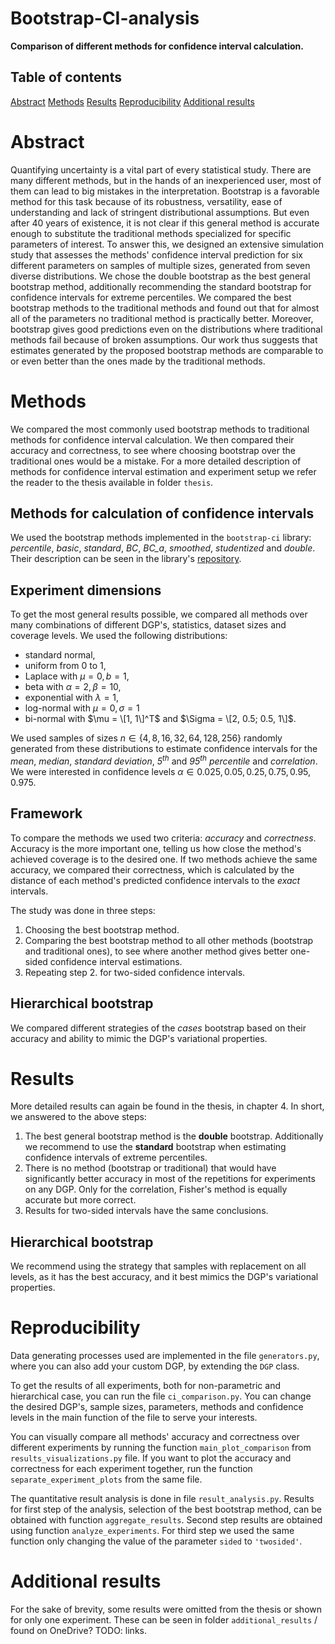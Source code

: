 # Bootstrap-CI-analysis
**Comparison of different methods for confidence interval calculation.**

## Table of contents
[Abstract](#abstract)
[Methods](#methods)
[Results](#results)
[Reproducibility](#reproducibility)
[Additional results](#additional-results)

# Abstract
Quantifying uncertainty is a vital part of every statistical study. There are many different methods, but in the hands 
of an inexperienced user, most of them can lead to big mistakes in the interpretation. 
Bootstrap is a favorable method for this task because of its robustness, versatility, ease of understanding and lack of 
stringent distributional assumptions. 
But even after 40 years of existence, it is not clear if this general method is accurate enough to substitute the 
traditional methods specialized for specific parameters of interest.
To answer this, we designed an extensive simulation study that assesses the methods' confidence interval prediction for 
six different parameters on samples of multiple sizes, generated from seven diverse distributions. 
We chose the double bootstrap as the best general bootstrap method, additionally recommending the standard bootstrap 
for confidence intervals for extreme percentiles.
We compared the best bootstrap methods to the traditional methods and found out that for almost all of the parameters 
no traditional method is practically better. Moreover, bootstrap gives good predictions even on the distributions where 
traditional methods fail because of broken assumptions.
Our work thus suggests that estimates generated by the proposed bootstrap methods are comparable to or even better than 
the ones made by the traditional methods.

# Methods
We compared the most commonly used bootstrap methods to traditional methods for confidence interval
calculation. 
We then compared their accuracy and correctness, to see where choosing bootstrap over the traditional ones 
would be a mistake. 
For a more detailed description of methods for confidence interval estimation and experiment setup we refer the reader 
to the thesis available in folder `thesis`.

## Methods for calculation of confidence intervals
We used the bootstrap methods implemented in the `bootstrap-ci` library: *percentile*, *basic*, *standard*, *BC*, 
*BC_a*, *smoothed*, *studentized* and *double*. 
Their description can be seen in the library's
[repository](https://github.com/zrimseku/bootstrap-ci). 

## Experiment dimensions
To get the most general results possible, we compared all methods over many combinations of different DGP's, statistics, 
dataset sizes and coverage levels.
We used the following distributions:
- standard normal,
- uniform from $0$ to $1$,
- Laplace with $\mu = 0, b = 1$,
- beta with $\alpha = 2, \beta = 10$,
- exponential with $\lambda = 1$,
- log-normal with $\mu = 0, \sigma = 1$
- bi-normal with $\mu = \[1, 1\]^T$ 
            and $\Sigma = \[2, 0.5; 0.5, 1\]$.
  
We used samples of sizes $n \in \{4, 8, 16, 32, 64, 128, 256\}$ randomly generated from these distributions to estimate 
confidence intervals for the *mean*, *median*, *standard deviation*, *5<sup>th</sup>* and *95<sup>th</sup> percentile* and *correlation*.
We were interested in confidence levels $\alpha \in {0.025, 0.05, 0.25, 0.75, 0.95, 0.975}$.

## Framework
To compare the methods we used two criteria: *accuracy* and *correctness*. Accuracy is the more important one, telling 
us how close the method's achieved coverage is to the desired one. If two methods achieve the same accuracy, we compared
their correctness, which is calculated by the distance of each method's predicted confidence intervals to the *exact* 
intervals.

The study was done in three steps:
1. Choosing the best bootstrap method.
2. Comparing the best bootstrap method to all other methods (bootstrap and traditional ones), to see where another 
method gives better one-sided confidence interval estimations.
3. Repeating step 2. for two-sided confidence intervals.

## Hierarchical bootstrap
We compared different strategies of the *cases* bootstrap based on their accuracy and ability to mimic the DGP's 
variational properties.

# Results
More detailed results can again be found in the thesis, in chapter 4.
In short, we answered to the above steps:
1. The best general bootstrap method is the **double** bootstrap. Additionally we recommend to use the **standard** 
   bootstrap when estimating confidence intervals of extreme percentiles.
2. There is no method (bootstrap or traditional) that would have significantly better accuracy in most of the 
   repetitions for experiments on any DGP. Only for the correlation, Fisher's method is equally accurate but more
   correct.
3. Results for two-sided intervals have the same conclusions.

## Hierarchical bootstrap
We recommend using the strategy that samples with replacement on all levels, as it has the best accuracy, and it best
mimics the DGP's variational properties.

# Reproducibility
Data generating processes used are implemented in the file `generators.py`, where you can also add your custom DGP, by
extending the `DGP` class. 

To get the results of all experiments, both for non-parametric and hierarchical case, you can run the file 
`ci_comparison.py`. You can change the desired DGP's, sample sizes, parameters, methods and confidence levels in the 
main function of the file to serve your interests.

You can visually compare all methods' accuracy and correctness over different experiments by running the function 
`main_plot_comparison` from `results_visualizations.py` file.
If you want to plot the accuracy and correctness for each experiment together, run the function 
`separate_experiment_plots` from the same file.

The quantitative result analysis is done in file `result_analysis.py`. Results for first step of the analysis, selection
of the best bootstrap method, can be obtained with function `aggregate_results`. Second step results are obtained using
function `analyze_experiments`. 
For third step we used the same function only changing the value of the parameter `sided` to `'twosided'`.

# Additional results
For the sake of brevity, some results were omitted from the thesis or shown for only one experiment.
These can be seen in folder `additional_results` / found on OneDrive? TODO: links.
